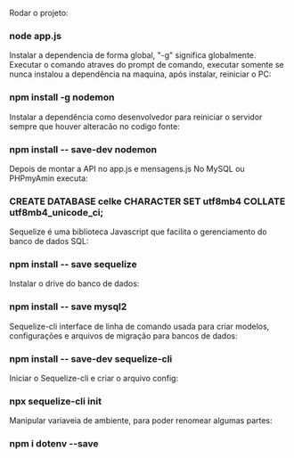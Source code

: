 Rodar o projeto:

### node app.js

Instalar a dependencia de forma global, "-g" significa globalmente.
Executar o comando atraves do prompt de comando, executar somente se
nunca instalou a dependência na maquina, após instalar, reiniciar o PC:

### npm install -g nodemon

Instalar a dependência como desenvolvedor para reiniciar o servidor
sempre que houver alteracão no codigo fonte:

### npm install -- save-dev nodemon

Depois de montar a API no app.js e mensagens.js
No MySQL ou PHPmyAmin executa:

### CREATE DATABASE celke CHARACTER SET utf8mb4 COLLATE utf8mb4_unicode_ci;

Sequelize é uma biblioteca Javascript que facilita o gerenciamento do
banco de dados SQL:

### npm install -- save sequelize

Instalar o drive do banco de dados:

### npm install -- save mysql2

Sequelize-cli interface de linha de comando usada para criar modelos,
configurações e arquivos de migração para bancos de dados:

### npm install -- save-dev sequelize-cli

Iniciar o Sequelize-cli e criar o arquivo config:

### npx sequelize-cli init

Manipular variaveia de ambiente, para poder renomear algumas partes:

### npm i dotenv --save
